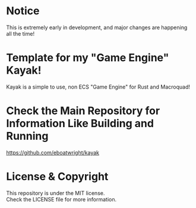 # Notice
 This is extremely early in development, and major changes are happening all the time!

# Template for my "Game Engine" Kayak!
 Kayak is a simple to use, non ECS "Game Engine" for Rust and Macroquad!

# Check the Main Repository for Information Like Building and Running
 https://github.com/eboatwright/kayak

# License & Copyright
 This repository is under the MIT license.<br>
 Check the LICENSE file for more information.
